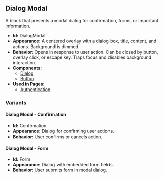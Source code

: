 ## Dialog Modal
A block that presents a modal dialog for confirmation, forms, or important information.
- **Id:** DialogModal
- **Appearance:** A centered overlay with a dialog box, title, content, and actions. Background is dimmed.
- **Behavior:** Opens in response to user action. Can be closed by button, overlay click, or escape key. Traps focus and disables background interaction.
- **Components:**
  - [Dialog](../components/Dialog.md)
  - [Button](../components/Button.md)
- **Used in Pages:**
  - [Authentication](../pages/Authentication.md)
### Variants
#### Dialog Modal - **Confirmation**
- **Id:** Confirmation
- **Appearance:** Dialog for confirming user actions.
- **Behavior:** User confirms or cancels action.
#### Dialog Modal - **Form**
- **Id:** Form
- **Appearance:** Dialog with embedded form fields.
- **Behavior:** User submits form in modal dialog.
